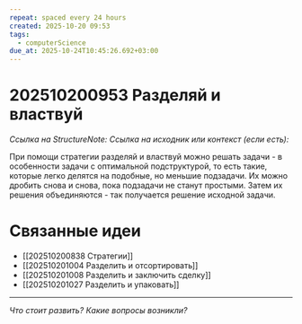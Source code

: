 ```yaml
---
repeat: spaced every 24 hours
created: 2025-10-20 09:53
tags:
  - computerScience
due_at: 2025-10-24T10:45:26.692+03:00
---
```

# 202510200953 Разделяй и властвуй

*Ссылка на StructureNote:*
*Ссылка на исходник или контекст (если есть):*

При помощи стратегии разделяй и властвуй можно решать задачи - в особенности задачи с оптимальной подструктурой, то есть такие, которые легко делятся на подобные, но меньшие подзадачи. Их можно дробить снова и снова, пока подзадачи не станут простыми. Затем их решения объединяются - так получается решение исходной задачи.

# Связанные идеи

- [[202510200838 Стратегии]]
- [[202510201004 Разделить и отсортировать]]
- [[202510201008 Разделить и заключить сделку]]
- [[202510201027 Разделить и упаковать]]

---

*Что стоит развить? Какие вопросы возникли?*
